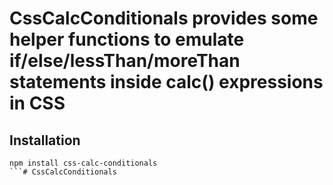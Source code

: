 # CssCalcConditionals provides some helper functions to emulate if/else/lessThan/moreThan statements inside calc() expressions in CSS

 ## Installation
 ```
 npm install css-calc-conditionals
 ```#   C s s C a l c C o n d i t i o n a l s  
 